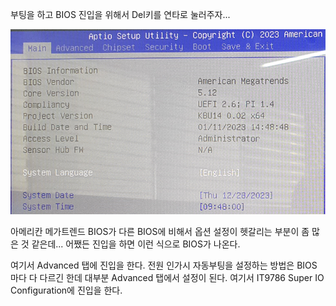 부팅을 하고 BIOS 진입을 위해서 Del키를 연타로 눌러주자...

<img src="./img/F12_bios.png" alt="산업용PC" width="900">

아메리칸 메가트렌드 BIOS가 다른 BIOS에 비해서 옵션 설정이 헷갈리는 부분이 좀 많은 것 같은데... 어쨌든 진입을 하면 이런 식으로 BIOS가 나온다.

여기서 Advanced 탭에 진입을 한다. 전원 인가시 자동부팅을 설정하는 방법은 BIOS 마다 다 다르긴 한데 대부분 Advanced 탭에서 설정이 된다. 여기서 IT9786 Super IO Configuration에 진입을 한다.
